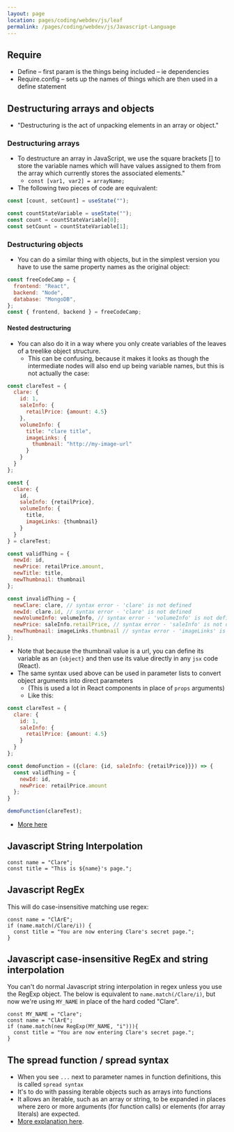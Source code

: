```yaml
---
layout: page
location: pages/coding/webdev/js/leaf
permalink: /pages/coding/webdev/js/Javascript-Language
---
```

## Require

  - Define – first param is the things being included – ie dependencies
  - Require.config – sets up the names of things which are then used in
    a define statement

## Destructuring arrays and objects

- "Destructuring is the act of unpacking elements in an array or object."

### Destructuring arrays

- To destructure an array in JavaScript, we use the square brackets [] to store the variable names which will have values assigned to them from the array which currently stores the associated elements."
    - `const [var1, var2] = arrayName;`
- The following two pieces of code are equivalent:

```javascript
const [count, setCount] = useState("");
```

```javascript
const countStateVariable = useState(""); 
const count = countStateVariable[0]; 
const setCount = countStateVariable[1]; 
```

### Destructuring objects

- You can do a similar thing with objects, but in the simplest version you have to use the same property names as the original object:

```js
const freeCodeCamp = {
  frontend: "React",
  backend: "Node",
  database: "MongoDB",
};
const { frontend, backend } = freeCodeCamp;
```

#### Nested destructuring

- You can also do it in a way where you only create variables of the leaves of a treelike object structure.
  - This can be confusing, because it makes it looks as though the intermediate nodes will also end up being variable names, but this is not actually the case:

```js
const clareTest = {
  clare: {
    id: 1,
    saleInfo: {
      retailPrice: {amount: 4.5}
    }, 
    volumeInfo: {
      title: "clare title",
      imageLinks: {
        thumbnail: "http://my-image-url"
      }
    }
  }
};

const {
  clare: { 
    id, 
    saleInfo: {retailPrice}, 
    volumeInfo: {
      title, 
      imageLinks: {thumbnail}
    }
  }
} = clareTest;

const validThing = {
  newId: id,
  newPrice: retailPrice.amount,
  newTitle: title,
  newThumbnail: thumbnail
};

const invalidThing = {
  newClare: clare, // syntax error - 'clare' is not defined
  newId: clare.id, // syntax error - 'clare' is not defined
  newVolumeInfo: volumeInfo, // syntax error - 'volumeInfo' is not defined
  newPrice: saleInfo.retailPrice, // syntax error - 'saleInfo' is not defined
  newThumbnail: imageLinks.thumbnail // syntax error - 'imageLinks' is not defined
};
```

- Note that because the thumbnail value is a url, you can define its variable as an `{object}` and then use its value directly in any `jsx` code (React). 
- The same syntax used above can be used in parameter lists to convert object arguments into direct parameters
  - (This is used a lot in React components in place of `props` arguments)
  - Like this:

```js
const clareTest = {
  clare: {
    id: 1,
    saleInfo: {
      retailPrice: {amount: 4.5}
    }
  }
};

const demoFunction = ({clare: {id, saleInfo: {retailPrice}}}) => {    
  const validThing = {
    newId: id,
    newPrice: retailPrice.amount
  };
}

demoFunction(clareTest);
```

- [More here](https://www.freecodecamp.org/news/destructuring-patterns-javascript-arrays-and-objects/#:~:text=To%20destructure%20an%20array%20in,the%20array%20storing%20the%20element)

## Javascript String Interpolation

```
const name = "Clare";
const title = "This is ${name}'s page.";
```

## Javascript RegEx

This will do case-insensitive matching use regex:

```
const name = "ClArE";
if (name.match(/Clare/i)) {
  const title = "You are now entering Clare's secret page.";
}
```

## Javascript case-insensitive RegEx and string interpolation

You can't do normal Javascript string interpolation in regex unless you use the RegExp object. The below is equivalent to `name.match(/Clare/i)`, but now we're using `MY_NAME` in place of the hard coded "Clare". 

```
const MY_NAME = "Clare";
const name = "ClArE";
if (name.match(new RegExp(MY_NAME, "i"))){
  const title = "You are now entering Clare's secret page.";
}
```

## The spread function / spread syntax

- When you see `...` next to parameter names in function definitions, this is called `spread syntax`
- It's to do with passing iterable objects such as arrays into functions
- It allows an iterable, such as an array or string, to be expanded in places where zero or more arguments (for function calls) or elements (for array literals) are expected.
- [More explanation here](https://developer.mozilla.org/en-US/docs/Web/JavaScript/Reference/Operators/Spread_syntax).
